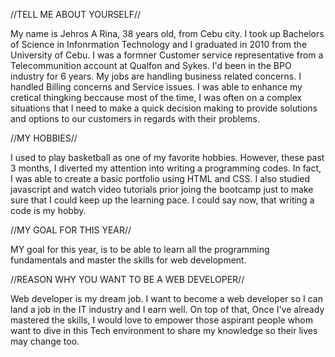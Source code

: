//TELL ME ABOUT YOURSELF//

My name is Jehros A Rina, 38 years old, from Cebu city. I took up Bachelors of Science in Infonrmation Technology and I graduated in 2010 from the University of Cebu. I was a formner Customer service representative from a Telecommunition account at Qualfon and Sykes. I'd been in the BPO industry for 6 years. My jobs are handling business related concerns. I handled Billing concerns and Service issues. I was able to enhance my cretical thingking beccause most of the time, I was often on a complex situations that I need to make a quick decision making to provide solutions and options to our customers in regards with their problems. 

//MY HOBBIES//

I used to play basketball as one of my favorite hobbies. However, these past 3 months, I diverted my attention into writing a programming codes. In fact, I was able to create a basic portfolio using HTML and CSS. I also studied javascript and watch video tutorials prior joing the bootcamp just to make sure that I could keep up the learning pace. I could say now, that writing a code is my hobby.

//MY GOAL FOR THIS YEAR//

MY goal for this year, is to be able to learn all the programming fundamentals and master the skills for web development.

//REASON WHY YOU WANT TO BE A WEB DEVELOPER//

Web developer is my dream job. I want to become a  web developer so I can land a job in the IT industry and I earn well. On top of that, Once I've already mastered the skills, I would love to empower those aspirant people whom want to dive in this Tech environment to share my knowledge so their lives may change too. 

